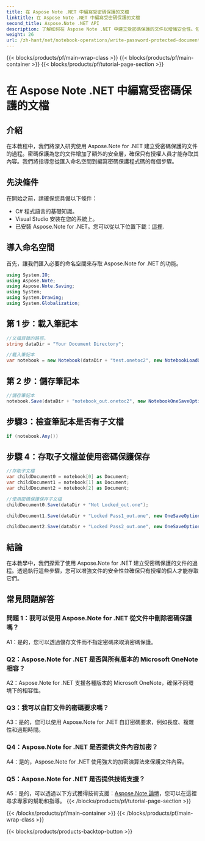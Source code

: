 ```yaml
---
title: 在 Aspose Note .NET 中編寫受密碼保護的文檔
linktitle: 在 Aspose Note .NET 中編寫受密碼保護的文檔
second_title: Aspose.Note .NET API
description: 了解如何在 Aspose Note .NET 中建立受密碼保護的文件以增強安全性。包括逐步教程。
weight: 26
url: /zh-hant/net/notebook-operations/write-password-protected-documents/
---
```


{{< blocks/products/pf/main-wrap-class >}}
{{< blocks/products/pf/main-container >}}
{{< blocks/products/pf/tutorial-page-section >}}

# 在 Aspose Note .NET 中編寫受密碼保護的文檔

## 介紹

在本教程中，我們將深入研究使用 Aspose.Note for .NET 建立受密碼保護的文件的過程。密碼保護為您的文件增加了額外的安全層，確保只有授權人員才能存取其內容。我們將指導您從匯入命名空間到編寫密碼保護程式碼的每個步驟。

## 先決條件

在開始之前，請確保您具備以下條件：
- C# 程式語言的基礎知識。
- Visual Studio 安裝在您的系統上。
- 已安裝 Aspose.Note for .NET。您可以從以下位置下載：[這裡](https://releases.aspose.com/note/net/).

## 導入命名空間

首先，讓我們匯入必要的命名空間來存取 Aspose.Note for .NET 的功能。

```csharp
using System.IO;
using Aspose.Note;
using Aspose.Note.Saving;
using System;
using System.Drawing;
using System.Globalization;
```

## 第 1 步：載入筆記本
```csharp
//文檔目錄的路徑。
string dataDir = "Your Document Directory";

//載入筆記本
var notebook = new Notebook(dataDir + "test.onetoc2", new NotebookLoadOptions() { DeferredLoading = false });
```

## 第 2 步：儲存筆記本
```csharp
//儲存筆記本
notebook.Save(dataDir + "notebook_out.onetoc2", new NotebookOneSaveOptions() { DeferredSaving = true});
```

## 步驟3：檢查筆記本是否有子文檔
```csharp
if (notebook.Any())
```

## 步驟 4：存取子文檔並使用密碼保護保存
```csharp
//存取子文檔
var childDocument0 = notebook[0] as Document;
var childDocument1 = notebook[1] as Document;
var childDocument2 = notebook[2] as Document;

//使用密碼保護保存子文檔
childDocument0.Save(dataDir + "Not Locked_out.one");

childDocument1.Save(dataDir + "Locked Pass1_out.one", new OneSaveOptions() { DocumentPassword = "pass" });

childDocument2.Save(dataDir + "Locked Pass2_out.one", new OneSaveOptions() { DocumentPassword = "pass2" });
```

## 結論
在本教學中，我們探索了使用 Aspose.Note for .NET 建立受密碼保護的文件的過程。透過執行這些步驟，您可以增強文件的安全性並確保只有授權的個人才能存取它們。

## 常見問題解答

### 問題 1：我可以使用 Aspose.Note for .NET 從文件中刪除密碼保護嗎？

A1：是的，您可以透過儲存文件而不指定密碼來取消密碼保護。

### Q2：Aspose.Note for .NET 是否與所有版本的 Microsoft OneNote 相容？

A2：Aspose.Note for .NET 支援各種版本的 Microsoft OneNote，確保不同環境下的相容性。

### Q3：我可以自訂文件的密碼要求嗎？

A3：是的，您可以使用 Aspose.Note for .NET 自訂密碼要求，例如長度、複雜性和過期時間。

### Q4：Aspose.Note for .NET 是否提供文件內容加密？

A4：是的，Aspose.Note for .NET 使用強大的加密演算法來保護文件內容。

### Q5：Aspose.Note for .NET 是否提供技術支援？

 A5：是的，可以透過以下方式獲得技術支援：[Aspose.Note 論壇](https://forum.aspose.com/c/note/28)，您可以在這裡尋求專家的幫助和指導。
{{< /blocks/products/pf/tutorial-page-section >}}

{{< /blocks/products/pf/main-container >}}
{{< /blocks/products/pf/main-wrap-class >}}

{{< blocks/products/products-backtop-button >}}
